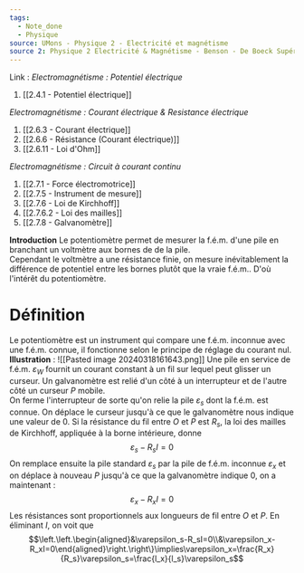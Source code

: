 ```yaml
---
tags:
  - Note_done
  - Physique
source: UMons - Physique 2 - Electricité et magnétisme
source 2: Physique 2 Electricité & Magnétisme - Benson - De Boeck Supérieur
---
```


Link :
_Electromagnétisme : Potentiel électrique_
1. [[2.4.1 - Potentiel électrique]]

_Electromagnétisme : Courant électrique & Resistance électrique_
1. [[2.6.3 - Courant électrique]]
2. [[2.6.6 - Résistance (Courant électrique)]]
3. [[2.6.11 - Loi d'Ohm]]

_Electromagnétisme : Circuit à courant continu_
1. [[2.7.1 - Force électromotrice]]
2. [[2.7.5 - Instrument de mesure]]
3. [[2.7.6 - Loi de Kirchhoff]]
4. [[2.7.6.2 - Loi des mailles]]
5. [[2.7.8 - Galvanomètre]]

**Introduction**
Le potentiomètre permet de mesurer la f.é.m. d'une pile en branchant un voltmètre aux bornes de de la pile. 
\
Cependant le voltmètre a une résistance finie, on mesure inévitablement la différence de potentiel entre les bornes plutôt que la vraie f.é.m.. D'où l'intérêt du potentiomètre.

# Définition
Le potentiomètre est un instrument qui compare une f.é.m. inconnue avec une f.é.m. connue, il fonctionne selon le principe de réglage du courant nul. 
**Illustration** : ![[Pasted image 20240318161643.png]]
Une pile en service de f.é.m. $\varepsilon_W$ fournit un courant constant à un fil sur lequel peut glisser un curseur. Un galvanomètre est relié d'un côté à un interrupteur et de l'autre côté un curseur $P$ mobile.
\
On ferme l'interrupteur de sorte qu'on relie la pile $\varepsilon_s$ dont la f.é.m. est connue. On déplace le curseur jusqu'à ce que le galvanomètre nous indique une valeur de 0. Si la résistance du fil entre $O$ et $P$ est $R_s$, la loi des mailles de Kirchhoff, appliquée à la borne intérieure, donne $$\varepsilon_s-R_sI=0$$ On remplace ensuite la pile standard $\varepsilon_s$ par la pile de f.é.m. inconnue $\varepsilon_x$ et on déplace à nouveau $P$ jusqu'à ce que la galvanomètre indique 0, on a maintenant : $$\varepsilon_x-R_xI=0$$ Les résistances sont proportionnels aux longueurs de fil entre $O$ et $P$. En éliminant $I$, on voit que  $$\left.\left.\begin{aligned}&\varepsilon_s-R_sI=0\\&\varepsilon_x-R_xI=0\end{aligned}\right.\right\}\implies\varepsilon_x=\frac{R_x}{R_s}\varepsilon_s=\frac{l_x}{l_s}\varepsilon_s$$
